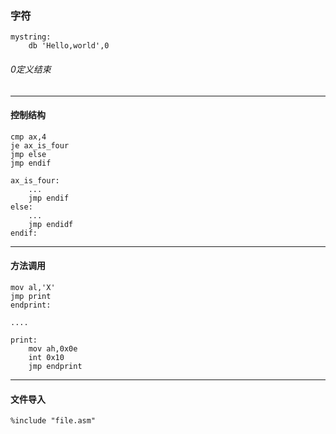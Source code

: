 ### 字符

```assembly
mystring:
	db 'Hello,world',0
```

###### 0定义结束

-------

#### 控制结构

```assembly
cmp ax,4
je ax_is_four
jmp else
jmp endif

ax_is_four:
	...
	jmp endif
else:
	...
	jmp endidf
endif:
```

---------

#### 方法调用

```assembly
mov al,'X'
jmp print
endprint:

....

print:
	mov ah,0x0e
	int 0x10
	jmp endprint
```

----

#### 文件导入

```assembly
%include "file.asm"
```

